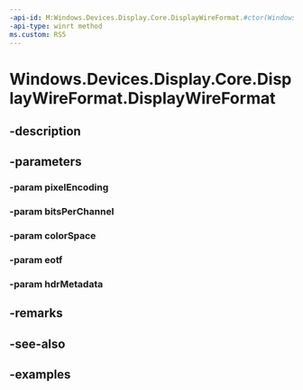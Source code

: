 ```yaml
---
-api-id: M:Windows.Devices.Display.Core.DisplayWireFormat.#ctor(Windows.Devices.Display.Core.DisplayWireFormatPixelEncoding,System.Int32,Windows.Devices.Display.Core.DisplayWireFormatColorSpace,Windows.Devices.Display.Core.DisplayWireFormatEotf,Windows.Devices.Display.Core.DisplayWireFormatHdrMetadata)
-api-type: winrt method
ms.custom: RS5
---
```


<!-- Method syntax.
public DisplayWireFormat.DisplayWireFormat(DisplayWireFormatPixelEncoding pixelEncoding, Int32 bitsPerChannel, DisplayWireFormatColorSpace colorSpace, DisplayWireFormatEotf eotf, DisplayWireFormatHdrMetadata hdrMetadata)
-->

# Windows.Devices.Display.Core.DisplayWireFormat.DisplayWireFormat

## -description

## -parameters
### -param pixelEncoding

### -param bitsPerChannel

### -param colorSpace

### -param eotf

### -param hdrMetadata

## -remarks

## -see-also

## -examples
